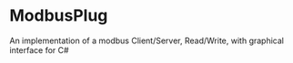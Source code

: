 # ModbusPlug
 An implementation of a modbus Client/Server, Read/Write, with graphical interface for C#
